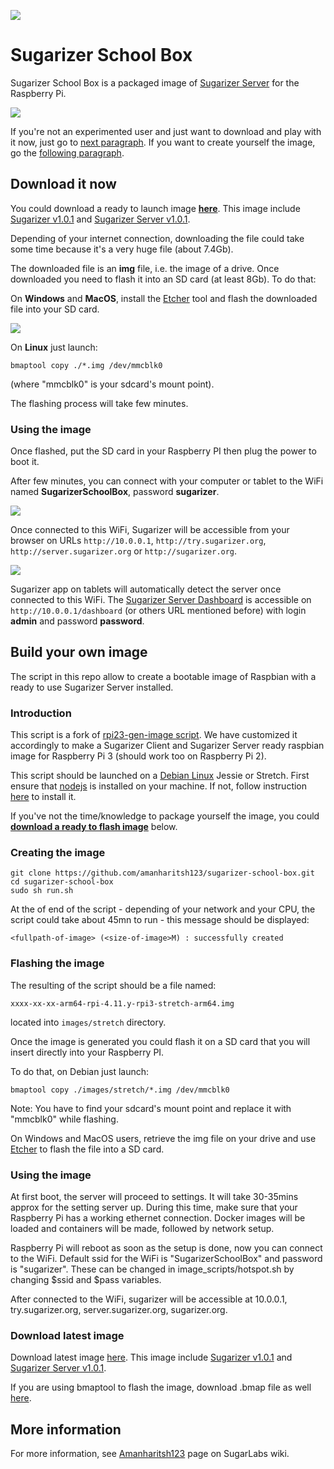 ![](docs/sugarizer-school-box.jpg)

# Sugarizer School Box

Sugarizer School Box is a packaged image of [Sugarizer Server](https://github.com/llaske/sugarizer-server) for the Raspberry Pi.

![](docs/rpi.png)

If you're not an experimented user and just want to download and play with it now, just go to [next paragraph](#download-it-now). If you want to create yourself the image, go the [following paragraph](#build-your-own-image).

## Download it now

You could download a ready to launch image **[here](http://sugarizer.org/download/2018-08-24-sugarizerschoolbox-arm64-rpi.img)**.
This image include [Sugarizer v1.0.1](https://github.com/llaske/sugarizer/releases/tag/v1.0.1) and [Sugarizer Server v1.0.1](https://github.com/llaske/sugarizer-server/releases/tag/v1.0.1).

Depending of your internet connection, downloading the file could take some time because it's a very huge file (about 7.4Gb).

The downloaded file is an **img** file, i.e. the image of a drive. Once downloaded you need to flash it into an SD card (at least 8Gb). To do that:

On **Windows** and **MacOS**, install the [Etcher](https://etcher.io/) tool and flash the downloaded file into your SD card.

![](docs/etcher.png)

On **Linux** just launch:

```shell
bmaptool copy ./*.img /dev/mmcblk0
```

(where "mmcblk0" is your sdcard's mount point).

The flashing process will take few minutes.

### Using the image

Once flashed, put the SD card in your Raspberry PI then plug the power to boot it.

After few minutes, you can connect with your computer or tablet to the WiFi named **SugarizerSchoolBox**, password **sugarizer**.

![](docs/wifi.png)

Once connected to this WiFi, Sugarizer will be accessible from your browser on URLs `http://10.0.0.1`, `http://try.sugarizer.org`, `http://server.sugarizer.org` or `http://sugarizer.org`.

![](docs/sugarizer_web.png)

Sugarizer app on tablets will automatically detect the server once connected to this WiFi. The [Sugarizer Server Dashboard](https://github.com/llaske/sugarizer-server#dashboard) is accessible on `http://10.0.0.1/dashboard` (or others URL mentioned before) with login **admin** and password **password**.


## Build your own image

The script in this repo allow to create a bootable image of Raspbian with a ready to use Sugarizer Server installed. 

### Introduction
This script is a fork of [rpi23-gen-image script](https://github.com/drtyhlpr/rpi23-gen-image). We have customized it accordingly to make a Sugarizer Client
and Sugarizer Server ready raspbian image for Raspberry Pi 3 (should work too on Raspberry Pi 2).

This script should be launched on a [Debian Linux](https://www.debian.org/) Jessie or Stretch. First ensure that [nodejs](https://nodejs.org) is installed on your machine. If not, follow instruction [here](https://nodejs.org/en/download/package-manager/#debian-and-ubuntu-based-linux-distributions) to install it.

If you've not the time/knowledge to package yourself the image, you could **[download a ready to flash image](#download-latest-image)** below.

### Creating the image 

```shell
git clone https://github.com/amanharitsh123/sugarizer-school-box.git
cd sugarizer-school-box
sudo sh run.sh
```

At the of end of the script - depending of your network and your CPU, the script could take about 45mn to run - this message should be displayed:

`<fullpath-of-image> (<size-of-image>M) : successfully created`

### Flashing the image

The resulting of the script should be a file named:

`xxxx-xx-xx-arm64-rpi-4.11.y-rpi3-stretch-arm64.img`

located into `images/stretch` directory.

Once the image is generated you could flash it on a SD card that you will insert directly into your Raspberry PI.

To do that, on Debian just launch:

```shell
bmaptool copy ./images/stretch/*.img /dev/mmcblk0
```

Note: You have to find your sdcard's mount point and replace it with "mmcblk0" while flashing.

On Windows and MacOS users, retrieve the img file on your drive and use [Etcher](https://etcher.io/) to flash the file into a SD card.

### Using the image

At first boot, the server will proceed to settings. It will take 30-35mins approx for the setting server up. During this time, make sure that your Raspberry Pi has a working ethernet connection. Docker images will be loaded and containers will be made, followed by network setup. 

Raspberry Pi will reboot as soon as the setup is done, now you can connect to the WiFi. Default ssid for the WiFi is "SugarizerSchoolBox" and password is "sugarizer". These can be changed in image_scripts/hotspot.sh by changing $ssid and $pass variables.

After connected to the WiFi, sugarizer will be accessible at 10.0.0.1, try.sugarizer.org, server.sugarizer.org, sugarizer.org. 

### Download latest image
Download latest image [here](http://sugarizer.org/download/2018-08-24-sugarizerschoolbox-arm64-rpi-raw.img). This image include [Sugarizer v1.0.1](https://github.com/llaske/sugarizer/releases/tag/v1.0.1) and [Sugarizer Server v1.0.1](https://github.com/llaske/sugarizer-server/releases/tag/v1.0.1). 

If you are using bmaptool to flash the image, download .bmap file as well [here](http://sugarizer.org/download/2018-08-24-sugarizerschoolbox-arm64-rpi-raw.bmap).

## More information
For more information, see [Amanharitsh123](https://wiki.sugarlabs.org/go/User:Amanharitsh123) page on SugarLabs wiki.

